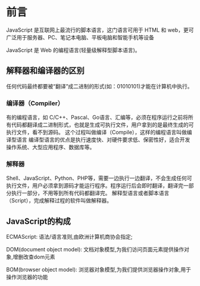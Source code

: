 # 前言

JavaScript 是互联网上最流行的脚本语言，这门语言可用于 HTML 和 web，更可广泛用于服务器、PC、笔记本电脑、平板电脑和智能手机等设备

JavaScript 是 Web 的编程语言(轻量级解释型脚本语言)。
## 解释器和编译器的区别
任何代码最终都要被“翻译”成二进制的形式(如：01010101)才能在计算机中执行。

### 编译器（Compiler）
有的编程语言，如 C/C++、Pascal、Go语言、汇编等，必须在程序运行之前将所有代码都翻译成二进制形式，也就是生成可执行文件，用户拿到的是最终生成的可执行文件，看不到源码。
这个过程叫做编译（Compile），这样的编程语言叫做编译型语言
编译型语言的优点是执行速度快、对硬件要求低、保密性好，适合开发操作系统、大型应用程序、数据库等。
### 解释器
Shell、JavaScript、Python、PHP等，需要一边执行一边翻译，不会生成任何可执行文件，用户必须拿到源码才能运行程序。程序运行后会即时翻译，翻译完一部分执行一部分，不用等到所有代码都翻译完。
解释型语言或者脚本语言（Script），完成解释过程的软件叫做解释器。

## JavaScript的构成
ECMAScript: 语法/语言准则,由欧洲计算机商协会指定;

DOM(document object model): 文档对象模型,为我们访问页面元素提供操作对象,增删改查dom元素

BOM(browser object model): 浏览器对象模型,为我们提供浏览器操作对象,用于操作浏览器的功能